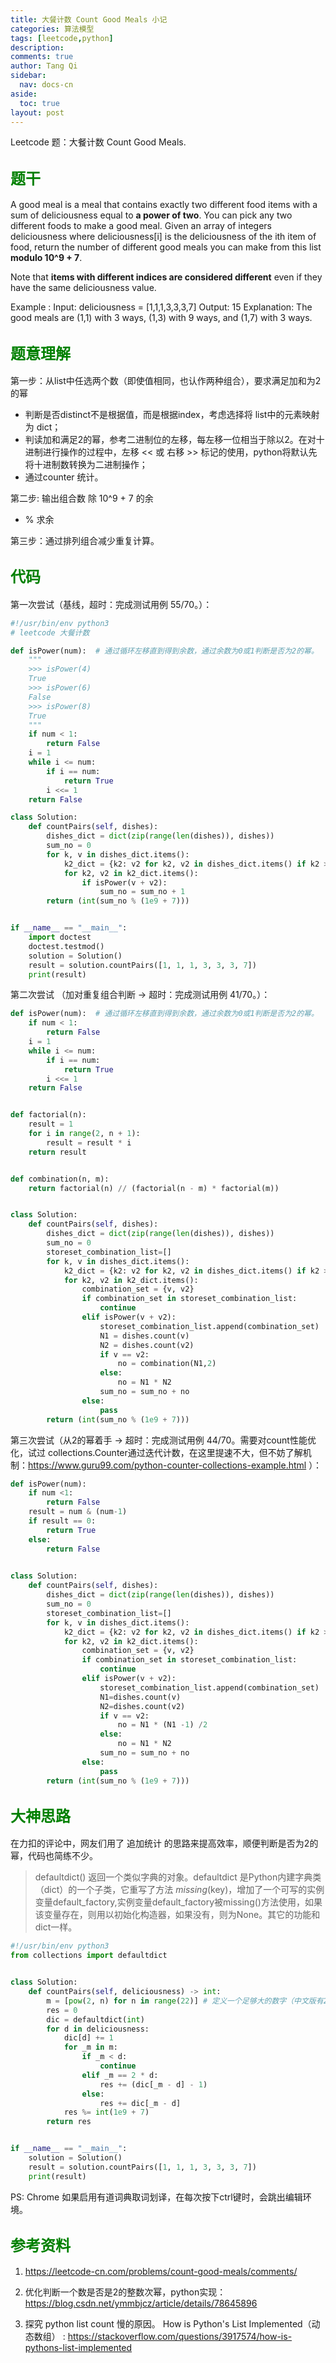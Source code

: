```yaml
---
title: 大餐计数 Count Good Meals 小记
categories: 算法模型
tags: [leetcode,python]
description: 
comments: true
author: Tang Qi
sidebar:
  nav: docs-cn
aside:
  toc: true
layout: post
---
```


Leetcode 题：大餐计数 Count Good Meals. 

<!--more-->

## <font face="黑体" color=green size=5>题干</font>

A good meal is a meal that contains exactly two different food items with a sum of deliciousness equal to **a power of two**. You can pick any two different foods to make a good meal. Given an array of integers deliciousness where deliciousness[i] is the deliciousness of the  ith item of food, return the number of different good meals you can make from this list **modulo 10^9 + 7**.

Note that **items with different indices are considered different** even if they have the same deliciousness value.

Example :
Input: deliciousness = [1,1,1,3,3,3,7]
Output: 15
Explanation: The good meals are (1,1) with 3 ways, (1,3) with 9 ways, and (1,7) with 3 ways.

## <font face="黑体" color=green size=5>题意理解</font>

第一步：从list中任选两个数（即使值相同，也认作两种组合），要求满足加和为2的幂

+ 判断是否distinct不是根据值，而是根据index，考虑选择将 list中的元素映射为 dict；
+ 判读加和满足2的幂，参考二进制位的左移，每左移一位相当于除以2。在对十进制进行操作的过程中，左移  << 或 右移 >> 标记的使用，python将默认先将十进制数转换为二进制操作；
+ 通过counter 统计。

第二步:  输出组合数 除 10^9 + 7 的余

+ % 求余

第三步：通过排列组合减少重复计算。

## <font face="黑体" color=green size=5>代码</font>

第一次尝试（基线，超时：完成测试用例 55/70。）：

```python
#!/usr/bin/env python3
# leetcode 大餐计数

def isPower(num):  # 通过循环左移直到得到余数，通过余数为0或1判断是否为2的幂。
    """
    >>> isPower(4)
    True
    >>> isPower(6)
    False
    >>> isPower(8)
    True
    """
    if num < 1:
        return False
    i = 1
    while i <= num:
        if i == num:
            return True
        i <<= 1
    return False

class Solution:
    def countPairs(self, dishes):
        dishes_dict = dict(zip(range(len(dishes)), dishes))
        sum_no = 0
        for k, v in dishes_dict.items():
            k2_dict = {k2: v2 for k2, v2 in dishes_dict.items() if k2 >k}
            for k2, v2 in k2_dict.items():
                if isPower(v + v2):
                    sum_no = sum_no + 1
        return (int(sum_no % (1e9 + 7)))


if __name__ == "__main__":
    import doctest
    doctest.testmod()
    solution = Solution()
    result = solution.countPairs([1, 1, 1, 3, 3, 3, 7])
    print(result)
```

第二次尝试 （加对重复组合判断 -> 超时：完成测试用例 41/70。）：

```python
def isPower(num):  # 通过循环左移直到得到余数，通过余数为0或1判断是否为2的幂。
    if num < 1:
        return False
    i = 1
    while i <= num:
        if i == num:
            return True
        i <<= 1
    return False


def factorial(n):
    result = 1
    for i in range(2, n + 1):
        result = result * i
    return result


def combination(n, m):
    return factorial(n) // (factorial(n - m) * factorial(m))


class Solution:
    def countPairs(self, dishes):
        dishes_dict = dict(zip(range(len(dishes)), dishes))
        sum_no = 0
        storeset_combination_list=[]
        for k, v in dishes_dict.items():
            k2_dict = {k2: v2 for k2, v2 in dishes_dict.items() if k2 >k}
            for k2, v2 in k2_dict.items():
                combination_set = {v, v2}
                if combination_set in storeset_combination_list:
                    continue
                elif isPower(v + v2):
                    storeset_combination_list.append(combination_set)
                    N1 = dishes.count(v)
                    N2 = dishes.count(v2)
                    if v == v2:
                        no = combination(N1,2)
                    else:
                        no = N1 * N2
                    sum_no = sum_no + no
                else:
                    pass
        return (int(sum_no % (1e9 + 7)))

```

第三次尝试（从2的幂着手 -> 超时：完成测试用例 44/70。需要对count性能优化，试过 collections.Counter通过迭代计数，在这里提速不大，但不妨了解机制：https://www.guru99.com/python-counter-collections-example.html ）：

```python
def isPower(num):
    if num <1:
        return False
    result = num & (num-1)
    if result == 0:
        return True
    else:
        return False
    

class Solution:
    def countPairs(self, dishes):
        dishes_dict = dict(zip(range(len(dishes)), dishes))
        sum_no = 0
        storeset_combination_list=[]
        for k, v in dishes_dict.items():
            k2_dict = {k2: v2 for k2, v2 in dishes_dict.items() if k2 >k}
            for k2, v2 in k2_dict.items():
                combination_set = {v, v2}
                if combination_set in storeset_combination_list:
                    continue
                elif isPower(v + v2):
                    storeset_combination_list.append(combination_set)
                    N1=dishes.count(v)
                    N2=dishes.count(v2)
                    if v == v2:
                        no = N1 * (N1 -1) /2
                    else:
                        no = N1 * N2
                    sum_no = sum_no + no
                else:
                    pass
        return (int(sum_no % (1e9 + 7)))
```

## <font face="黑体" color=green size=5>大神思路</font>

在力扣的评论中，网友们用了 追加统计 的思路来提高效率，顺便判断是否为2的幂，代码也简练不少。

>defaultdict() 返回一个类似字典的对象。defaultdict 是Python内建字典类（dict）的一个子类，它重写了方法 *missing*(key)，增加了一个可写的实例变量default_factory,实例变量default_factory被missing()方法使用，如果该变量存在，则用以初始化构造器，如果没有，则为None。其它的功能和dict一样。

```python
#!/usr/bin/env python3
from collections import defaultdict


class Solution:
    def countPairs(self, deliciousness) -> int:
        m = [pow(2, n) for n in range(22)] # 定义一个足够大的数字（中文版有22的限制条件)
        res = 0
        dic = defaultdict(int)
        for d in deliciousness:
            dic[d] += 1
            for _m in m:
                if _m < d:
                    continue
                elif _m == 2 * d:
                    res += (dic[_m - d] - 1)
                else:
                    res += dic[_m - d]
            res %= int(1e9 + 7)
        return res


if __name__ == "__main__":
    solution = Solution()
    result = solution.countPairs([1, 1, 1, 3, 3, 3, 7])
    print(result)
```

PS:  Chrome 如果启用有道词典取词划译，在每次按下ctrl键时，会跳出编辑环境。

## <font face="黑体" color=green size=5>参考资料</font>

1. https://leetcode-cn.com/problems/count-good-meals/comments/

2. 优化判断一个数是否是2的整数次幂，python实现：
   https://blog.csdn.net/ymmbjcz/article/details/78645896
   
3. 探究 python list count 慢的原因。 How is Python's List Implemented（动态数组） :  https://stackoverflow.com/questions/3917574/how-is-pythons-list-implemented

   